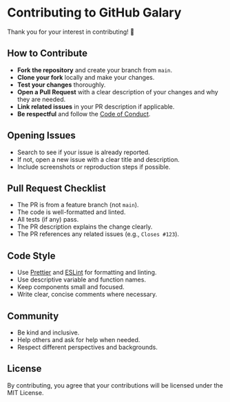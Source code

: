 # Contributing to GitHub Galary

Thank you for your interest in contributing! 🎉

## How to Contribute

- **Fork the repository** and create your branch from `main`.
- **Clone your fork** locally and make your changes.
- **Test your changes** thoroughly.
- **Open a Pull Request** with a clear description of your changes and why they are needed.
- **Link related issues** in your PR description if applicable.
- **Be respectful** and follow the [Code of Conduct](https://github.com/HarshYadav152/git-galary/CODE_OF_CONDUCT).

## Opening Issues

- Search to see if your issue is already reported.
- If not, open a new issue with a clear title and description.
- Include screenshots or reproduction steps if possible.

## Pull Request Checklist

- The PR is from a feature branch (not `main`).
- The code is well-formatted and linted.
- All tests (if any) pass.
- The PR description explains the change clearly.
- The PR references any related issues (e.g., `Closes #123`).

## Code Style

- Use [Prettier](https://prettier.io/) and [ESLint](https://eslint.org/) for formatting and linting.
- Use descriptive variable and function names.
- Keep components small and focused.
- Write clear, concise comments where necessary.

## Community

- Be kind and inclusive.
- Help others and ask for help when needed.
- Respect different perspectives and backgrounds.

## License

By contributing, you agree that your contributions will be licensed under the MIT License. 